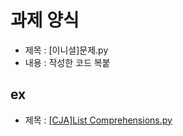 # 과제 양식

* 제목 : [이니셜]문제.py
* 내용 : 작성한 코드 복붙

## ex
* 제목 : [[CJA]List Comprehensions.py](https://github.com/Artinto/2022-1_Python_and_AI_Study/blob/main/%5B01%EC%A3%BC%EC%B0%A8%5D/%5BCJA%5DList%20Comprehensions.py)
